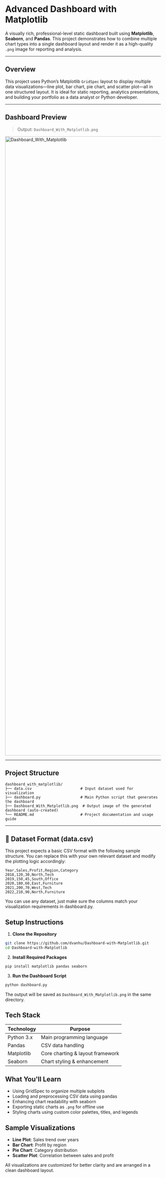 #  Advanced Dashboard with Matplotlib

A visually rich, professional-level static dashboard built using **Matplotlib**, **Seaborn**, and **Pandas**. This project demonstrates how to combine multiple chart types into a single dashboard layout and render it as a high-quality `.png` image for reporting and analysis.

---

##  Overview

This project uses Python’s Matplotlib `GridSpec` layout to display multiple data visualizations—line plot, bar chart, pie chart, and scatter plot—all in one structured layout. It is ideal for static reporting, analytics presentations, and building your portfolio as a data analyst or Python developer.

---

##  Dashboard Preview

> Output: `Dashboard_With_Matplotlib.png`
<img width="1800" height="2000" alt="Dashboard_With_Matplotlib" src="https://github.com/user-attachments/assets/3814f7e2-68fa-4709-885d-6182d9abf805" />

---

##  Project Structure

```
dashboard_with_matplotlib/
├── data.csv                      # Input dataset used for visualization
├── dashboard.py                  # Main Python script that generates the dashboard
├── Dashboard_With_Matplotlib.png  # Output image of the generated dashboard (auto-created)
└── README.md                     # Project documentation and usage guide
```


---

## 📂 Dataset Format (data.csv)

This project expects a basic CSV format with the following sample structure. You can replace this with your own relevant dataset and modify the plotting logic accordingly:

```csv
Year,Sales,Profit,Region,Category
2018,120,30,North,Tech
2019,150,45,South,Office
2020,180,60,East,Furniture
2021,200,70,West,Tech
2022,210,90,North,Furniture
```
You can use any dataset, just make sure the columns match your visualization requirements in dashboard.py.

## Setup Instructions

1. **Clone the Repository**

```bash
git clone https://github.com/dvanhu/Dashboard-with-Matplotlib.git
cd Dashboard-with-Matplotlib
```

2. **Install Required Packages**

```bash
pip install matplotlib pandas seaborn
```

3. **Run the Dashboard Script**

```bash
python dashboard.py
```

The output will be saved as `Dashboard_With_Matplotlib.png` in the same directory.

## **Tech Stack**

| Technology   | Purpose                          |
|--------------|----------------------------------|
| Python 3.x   | Main programming language        |
| Pandas       | CSV data handling                |
| Matplotlib   | Core charting & layout framework |
| Seaborn      | Chart styling & enhancement      |

## **What You'll Learn**

- Using GridSpec to organize multiple subplots  
- Loading and preprocessing CSV data using pandas  
- Enhancing chart readability with seaborn  
- Exporting static charts as `.png` for offline use  
- Styling charts using custom color palettes, titles, and legends  

## **Sample Visualizations**

- **Line Plot**: Sales trend over years  
- **Bar Chart**: Profit by region  
- **Pie Chart**: Category distribution  
- **Scatter Plot**: Correlation between sales and profit  

All visualizations are customized for better clarity and are arranged in a clean dashboard layout.


